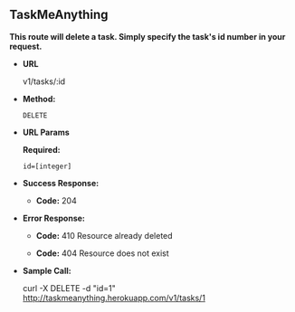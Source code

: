 TaskMeAnything
----
**This route will delete a task. Simply specify the task's id number in your request.**

* **URL**

  v1/tasks/:id

* **Method:**

  `DELETE`

*  **URL Params**

   **Required:**

   `id=[integer]`

* **Success Response:**


  * **Code:** 204 <br />

* **Error Response:**

  * **Code:** 410 Resource already deleted<br />

  * **Code:** 404 Resource does not exist<br />

* **Sample Call:**

  curl -X DELETE -d "id=1" http://taskmeanything.herokuapp.com/v1/tasks/1


